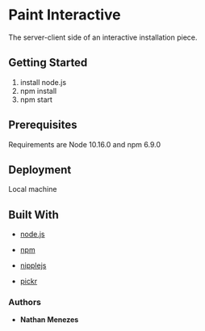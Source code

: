# Paint Interactive

The server-client side of an interactive installation piece.


## Getting Started

1.  install node.js
2.  npm install
3.  npm start


## Prerequisites

Requirements are Node 10.16.0 and npm 6.9.0


## Deployment

Local machine

## Built With

* [node.js](https://nodejs.org) 

* [npm](https://github.com/npm/cli)

* [nipplejs](https://github.com/yoannmoinet/nipplejs)

* [pickr](https://github.com/Simonwep/pickr)


### Authors

* **Nathan Menezes**
